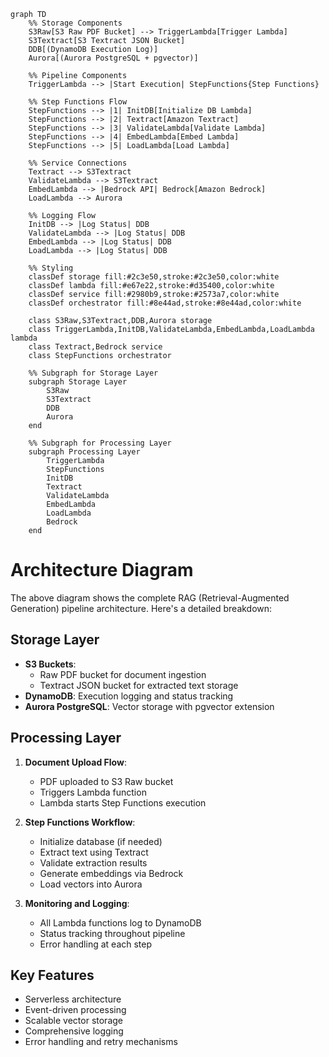 ```mermaid
graph TD
    %% Storage Components
    S3Raw[S3 Raw PDF Bucket] --> TriggerLambda[Trigger Lambda]
    S3Textract[S3 Textract JSON Bucket]
    DDB[(DynamoDB Execution Log)]
    Aurora[(Aurora PostgreSQL + pgvector)]

    %% Pipeline Components
    TriggerLambda --> |Start Execution| StepFunctions{Step Functions}
    
    %% Step Functions Flow
    StepFunctions --> |1| InitDB[Initialize DB Lambda]
    StepFunctions --> |2| Textract[Amazon Textract]
    StepFunctions --> |3| ValidateLambda[Validate Lambda]
    StepFunctions --> |4| EmbedLambda[Embed Lambda]
    StepFunctions --> |5| LoadLambda[Load Lambda]

    %% Service Connections
    Textract --> S3Textract
    ValidateLambda --> S3Textract
    EmbedLambda --> |Bedrock API| Bedrock[Amazon Bedrock]
    LoadLambda --> Aurora
    
    %% Logging Flow
    InitDB --> |Log Status| DDB
    ValidateLambda --> |Log Status| DDB
    EmbedLambda --> |Log Status| DDB
    LoadLambda --> |Log Status| DDB

    %% Styling
    classDef storage fill:#2c3e50,stroke:#2c3e50,color:white
    classDef lambda fill:#e67e22,stroke:#d35400,color:white
    classDef service fill:#2980b9,stroke:#2573a7,color:white
    classDef orchestrator fill:#8e44ad,stroke:#8e44ad,color:white

    class S3Raw,S3Textract,DDB,Aurora storage
    class TriggerLambda,InitDB,ValidateLambda,EmbedLambda,LoadLambda lambda
    class Textract,Bedrock service
    class StepFunctions orchestrator

    %% Subgraph for Storage Layer
    subgraph Storage Layer
        S3Raw
        S3Textract
        DDB
        Aurora
    end

    %% Subgraph for Processing Layer
    subgraph Processing Layer
        TriggerLambda
        StepFunctions
        InitDB
        Textract
        ValidateLambda
        EmbedLambda
        LoadLambda
        Bedrock
    end
```

# Architecture Diagram

The above diagram shows the complete RAG (Retrieval-Augmented Generation) pipeline architecture. Here's a detailed breakdown:

## Storage Layer
- **S3 Buckets**: 
  - Raw PDF bucket for document ingestion
  - Textract JSON bucket for extracted text storage
- **DynamoDB**: Execution logging and status tracking
- **Aurora PostgreSQL**: Vector storage with pgvector extension

## Processing Layer
1. **Document Upload Flow**:
   - PDF uploaded to S3 Raw bucket
   - Triggers Lambda function
   - Lambda starts Step Functions execution

2. **Step Functions Workflow**:
   - Initialize database (if needed)
   - Extract text using Textract
   - Validate extraction results
   - Generate embeddings via Bedrock
   - Load vectors into Aurora

3. **Monitoring and Logging**:
   - All Lambda functions log to DynamoDB
   - Status tracking throughout pipeline
   - Error handling at each step

## Key Features
- Serverless architecture
- Event-driven processing
- Scalable vector storage
- Comprehensive logging
- Error handling and retry mechanisms 